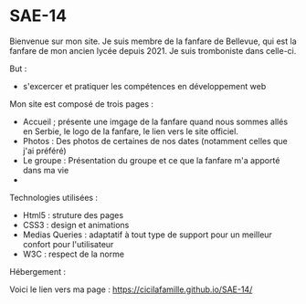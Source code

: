 # SAE-14
Bienvenue sur mon site.
Je suis membre de la fanfare de Bellevue, qui est la fanfare de mon ancien lycée depuis 2021.
Je suis tromboniste dans celle-ci. 

But : 
- s'excercer et pratiquer les compétences en développement web

Mon site est composé de trois pages :
- Accueil ; présente une imgage de la fanfare quand nous sommes allés en Serbie, le logo de la fanfare, le lien vers le site officiel.
- Photos : Des photos de certaines de nos dates (notamment celles que j'ai préféré)
- Le groupe : Présentation du groupe et ce que la fanfare m'a apporté dans ma vie
- 
Technologies utilisées :
- Html5 : struture des pages
- CSS3 : design et animations
- Medias Queries  : adaptatif à tout type de support pour un meilleur confort pour l'utilisateur
- W3C : respect de la norme

Hébergement : 

Voici le lien vers ma page : https://cicilafamille.github.io/SAE-14/
